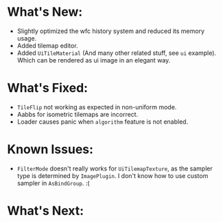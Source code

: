 # What's New:

- Slightly optimized the wfc history system and reduced its memory usage.
- Added tilemap editor.
- Added `UiTileMaterial` (And many other related stuff, see `ui` example). Which can be rendered as ui image in an elegant way.

# What's Fixed:

- `TileFlip` not working as expected in non-uniform mode.
- Aabbs for isometric tilemaps are incorrect.
- Loader causes panic when `algorithm` feature is not enabled.

# Known Issues:

- `FilterMode` doesn't really works for `UiTilemapTexture`, as the sampler type is determined by `ImagePlugin`. I don't know how to use custom sampler in `AsBindGroup`. :(

# What's Next: